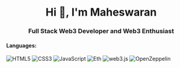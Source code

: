 
<h1 align="center">Hi 👋, I'm Maheswaran</h1>
<h3 align="center">Full Stack Web3 Developer and Web3 Enthusiast</h3>


#### Languages:
![HTML5](https://img.shields.io/badge/html5-%23E34F26.svg?style=for-the-badge&logo=html5&logoColor=white)
![CSS3](https://img.shields.io/badge/css3-%231572B6.svg?style=for-the-badge&logo=css3&logoColor=white)
![JavaScript](https://img.shields.io/badge/javascript-%23323330.svg?style=for-the-badge&logo=javascript&logoColor=%23F7DF1E)
![Eth](	https://img.shields.io/badge/Ethereum-3C3C3D?logo=ethereum&logoColor=fff&style=for-the-badge)
![web3.js](https://img.shields.io/badge/Web3.js-F16822?logo=web3dotjs&logoColor=fff&style=for-the-badge)
![OpenZeppelin](https://img.shields.io/badge/OpenZeppelin-4E5EE4?logo=openzeppelin&logoColor=fff&style=for-the-badge)
